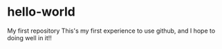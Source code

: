 # hello-world
My first repository
This's my first experience to use github, and I hope to doing well in it!!
